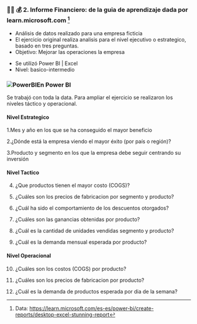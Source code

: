 ### 🍕💴 💰 2. Informe Financiero: de la guia de aprendizaje dada por learn.microsoft.com [^1] 

+ Análisis de datos realizado para una empresa ficticia 
+ El ejercicio original realiza analisis para el nivel ejecutivo o estrategico, basado en tres preguntas. 
+ Objetivo: Mejorar las operaciones la empresa


- Se utilizó  Power BI |  Excel  
- Nivel: basico-intermedio


### ![PowerBI](https://user-images.githubusercontent.com/82233779/203394674-b71bd963-8ebe-412a-9b26-dae6af54bf1d.PNG)En Power BI

Se trabajó con toda la data. Para ampliar el ejercicio se realizaron los niveles táctico y operacional.

#### Nivel Estrategico
 1.Mes y año en los que se ha conseguido el mayor beneficio
  
 2.¿Dónde está la empresa viendo el mayor éxito (por país o región)?
 
 3.Producto y segmento en los que la empresa debe seguir centrando su inversión


#### Nivel Tactico
 4. ¿Que productos tienen el mayor costo (COGS)?
  
 5. ¿Cuáles son los precios de fabricacion por segmento y producto?

 6. ¿Cuál ha sido el comportamiento de los descuentos otorgados?

 7. ¿Cuáles son las ganancias obtenidas por producto?

 8. ¿Cuál es la cantidad de unidades vendidas segmento y producto?
  
 9. ¿Cuál es la demanda mensual esperada por producto?
  

#### Nivel Operacional

10. ¿Cuáles son los costos (COGS) por producto?
 
11. ¿Cuáles son los precios de fabricacion por producto?
 
12. ¿Cuál es la demanda de productos esperada por dia de la semana?
 




[^1]: Data: https://learn.microsoft.com/es-es/power-bi/create-reports/desktop-excel-stunning-report
